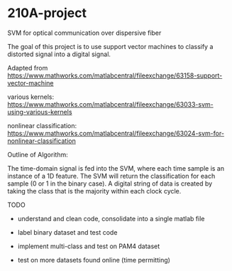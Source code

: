 # 210A-project
SVM for optical communication over dispersive fiber

The goal of this project is to use support vector machines to classify a distorted signal into a digital signal.

Adapted from https://www.mathworks.com/matlabcentral/fileexchange/63158-support-vector-machine

various kernels: https://www.mathworks.com/matlabcentral/fileexchange/63033-svm-using-various-kernels

nonlinear classification: https://www.mathworks.com/matlabcentral/fileexchange/63024-svm-for-nonlinear-classification

Outline of Algorithm:

The time-domain signal is fed into the SVM, where each time sample is an instance of a 1D feature.
The SVM will return the classification for each sample (0 or 1 in the binary case).
A digital string of data is created by taking the class that is the majority within each clock cycle.

TODO

- understand and clean code, consolidate into a single matlab file

- label binary dataset and test code

- implement multi-class and test on PAM4 dataset

- test on more datasets found online (time permitting)